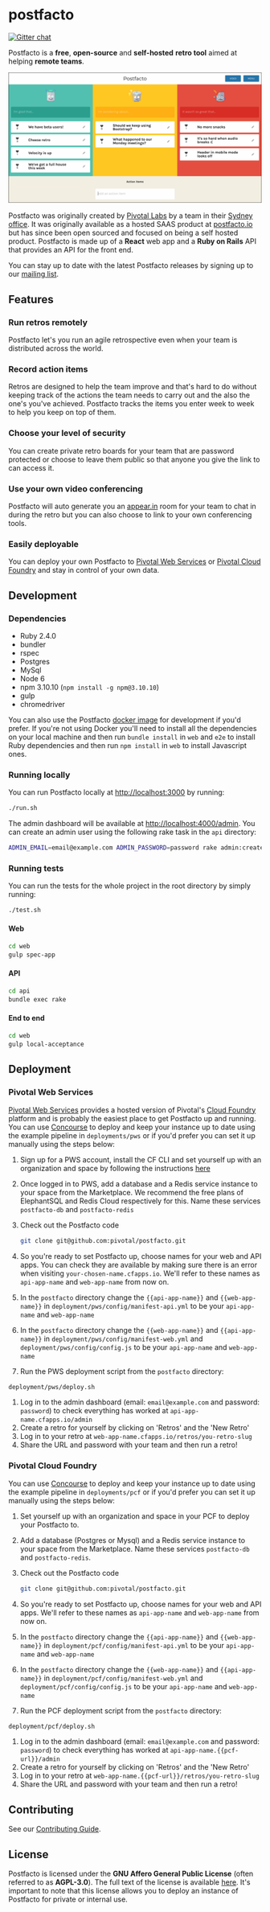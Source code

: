 # postfacto

[![Gitter chat](https://badges.gitter.im/gitterHQ/gitter.png)](https://gitter.im/pivotalpostfacto/Lobby)

Postfacto is a **free**, **open-source** and **self-hosted** **retro tool** aimed at helping **remote teams**.

![](media/sample-retro.png)

Postfacto was originally created by [Pivotal Labs](https://pivotal.io/labs) by a team in their [Sydney office](https://pivotal.io/locations/sydney). It was originally available as a hosted SAAS product at [postfacto.io](https://postfacto.io) but has since been open sourced and focused on being a self hosted product. Postfacto is made up of a **React** web app and a **Ruby on Rails** API that provides an API for the front end.

You can stay up to date with the latest Postfacto releases by signing up to our [mailing list](http://eepurl.com/dlQPND).

## Features

### Run retros remotely

Postfacto let's you run an agile retrospective even when your team is distributed across the world.

### Record action items

Retros are designed to help the team improve and that's hard to do without keeping track of the actions the team needs to carry out and the also the one's you've achieved. Postfacto tracks the items you enter week to week to help you keep on top of them.

### Choose your level of security

You can create private retro boards for your team that are password protected or choose to leave them public so that anyone you give the link to can access it.

### Use your own video conferencing

Postfacto will auto generate you an [appear.in](https://appear.in) room for your team to chat in during the retro but you can also choose to link to your own conferencing tools.

### Easily deployable

You can deploy your own Postfacto to [Pivotal Web Services](#pivotal-web-services) or [Pivotal Cloud Foundry](#pivotal-cloud-foundry) and stay in control of your own data.

## Development

### Dependencies

* Ruby 2.4.0
* bundler
* rspec
* Postgres
* MySql
* Node 6
* npm 3.10.10 (`npm install -g npm@3.10.10`)
* gulp
* chromedriver

You can also use the Postfacto [docker image](https://hub.docker.com/r/postfacto/postfacto/) for development if you'd prefer. If you're not using Docker you'll need to install all the dependencies on your local machine and then run `bundle install` in `web` and `e2e` to install Ruby dependencies and then run `npm install` in `web` to install Javascript ones.

### Running locally

You can run Postfacto locally at [http://localhost:3000]() by running:

```bash
./run.sh
```

The admin dashboard will be available at [http://localhost:4000/admin](). You can create an admin user using the following rake task in the `api` directory:

```bash
ADMIN_EMAIL=email@example.com ADMIN_PASSWORD=password rake admin:create_user
```

### Running tests

You can run the tests for the whole project in the root directory by simply running:

```bash
./test.sh
```

#### Web

```bash
cd web
gulp spec-app
```

#### API

```bash
cd api
bundle exec rake
```

#### End to end

```bash
cd web
gulp local-acceptance
```

## Deployment

### Pivotal Web Services

[Pivotal Web Services](https://run.pivotal.io) provides a hosted version of Pivotal's [Cloud Foundry](https://pivotal.io/platform) platform and is probably the easiest place to get Postfacto up and running. You can use [Concourse](https://concourse.ci) to deploy and keep your instance up to date using the example pipeline in `deployments/pws` or if you'd prefer you can set it up manually using the steps below:

1. Sign up for a PWS account, install the CF CLI and set yourself up with an organization and space by following the instructions [here](https://docs.run.pivotal.io/starting/)
1. Once logged in to PWS, add a database and a Redis service instance to your space from the Marketplace. We recommend the free plans of ElephantSQL and Redis Cloud respectively for this. Name these services `postfacto-db` and `postfacto-redis`
1. Check out the Postfacto code
    ```bash
    git clone git@github.com:pivotal/postfacto.git
    ```

1. So you're ready to set Postfacto up, choose names for your web and API apps. You can check they are available by making sure there is an error when visiting `your-chosen-name.cfapps.io`. We'll refer to these names as `api-app-name` and `web-app-name` from now on.
1. In the `postfacto` directory change the `{{api-app-name}}` and `{{web-app-name}}` in `deployment/pws/config/manifest-api.yml` to be your `api-app-name` and `web-app-name`
1. In the `postfacto` directory change the `{{web-app-name}}` and `{{api-app-name}}` in `deployment/pws/config/manifest-web.yml` and `deployment/pws/config/config.js` to be your `api-app-name` and `web-app-name`

1. Run the PWS deployment script from the `postfacto` directory:

  ```bash
  deployment/pws/deploy.sh
  ```

1. Log in to the admin dashboard (email: `email@example.com` and password: `password`) to check everything has worked at `api-app-name.cfapps.io/admin`
1. Create a retro for yourself by clicking on 'Retros' and the 'New Retro'
1. Log in to your retro at `web-app-name.cfapps.io/retros/you-retro-slug`
1. Share the URL and password with your team and then run a retro!

### Pivotal Cloud Foundry

You can use [Concourse](https://concourse.ci) to deploy and keep your instance up to date using the example pipeline in `deployments/pcf` or if you'd prefer you can set it up manually using the steps below:

1. Set yourself up with an organization and space in your PCF to deploy your Postfacto to.
1. Add a database (Postgres or Mysql) and a Redis service instance to your space from the Marketplace. Name these services `postfacto-db` and `postfacto-redis`.
1. Check out the Postfacto code
    ```bash
    git clone git@github.com:pivotal/postfacto.git
    ```

1. So you're ready to set Postfacto up, choose names for your web and API apps. We'll refer to these names as `api-app-name` and `web-app-name` from now on.
1. In the `postfacto` directory change the `{{api-app-name}}` and `{{web-app-name}}` in `deployment/pcf/config/manifest-api.yml` to be your `api-app-name` and `web-app-name`
1. In the `postfacto` directory change the `{{web-app-name}}` and `{{api-app-name}}` in `deployment/pcf/config/manifest-web.yml` and `deployment/pcf/config/config.js` to be your `api-app-name` and `web-app-name`

1. Run the PCF deployment script from the `postfacto` directory:

  ```bash
  deployment/pcf/deploy.sh
  ```

1. Log in to the admin dashboard (email: `email@example.com` and password: `password`) to check everything has worked at `api-app-name.{{pcf-url}}/admin`
1. Create a retro for yourself by clicking on 'Retros' and the 'New Retro'
1. Log in to your retro at `web-app-name.{{pcf-url}}/retros/you-retro-slug`
1. Share the URL and password with your team and then run a retro!

## Contributing

See our [Contributing Guide](CONTRIBUTING.md).

## License

Postfacto is licensed under the **GNU Affero General Public License** (often referred to as **AGPL-3.0**). The full text of the license is available [here](LICENSE.md). It's important to note that this license allows you to deploy an instance of Postfacto for private or internal use.
